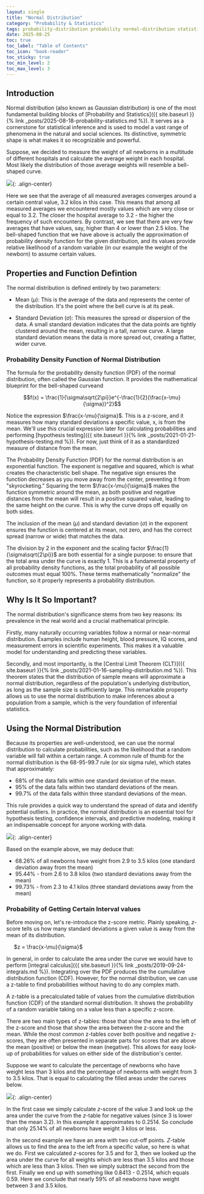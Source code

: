 ```yaml
---
layout: single
title: "Normal Distribution"
category: "Probability & Statistics"
tags: probability-distribution probability normal-distribution statistics z-score z-table six-sigma z-value central-limit-theorem probability-density-function PDF Gaussian-distribution cumulative-distribution-function CDF
date: 2025-08-25
toc: true
toc_label: "Table of Contents"
toc_icon: "book-reader"
toc_sticky: true
toc_min_level: 2
toc_max_level: 3
---
```


## Introduction

Normal distribution (also known as Gaussian distribution) is one of the most fundamental building blocks of [Probability and Statistics]({{ site.baseurl }}{% link _posts/2025-08-18-probability-statistics.md %}). It serves as a cornerstone for statistical inference and is used to model a vast range of phenomena in the natural and social sciences. Its distinctive, symmetric shape is what makes it so recognizable and powerful.

Suppose, we decided to measure the weight of all newborns in a multitude of different hospitals and calculate the average weight in each hospital. Most likely the distribution of those average weights will resemble a bell-shaped curve.

![](/assets/images/probability/toy_newborn_weight_distribution.png){: .align-center}

Here we see that the average of all measured averages converges around a certain central value, 3.2 kilos in this case. This means that among all measured averages we encountered mostly values which are very close or equal to 3.2. The closer the hospital average to 3.2 - the higher the frequency of such encounters. By contrast, we see that there are very few averages that have values, say, higher than 4 or lower than 2.5 kilos. The bell-shaped function that we have above is actually the approximation of probability density function for the given distribution, and its values provide relative likelihood of a random variable (in our example the weight of the newborn) to assume certain values.

## Properties and Function Defintion

The normal distribution is defined entirely by two parameters:

* Mean ($\mu$): This is the average of the data and represents the center of the distribution. It's the point where the bell curve is at its peak.

* Standard Deviation ($\sigma$): This measures the spread or dispersion of the data. A small standard deviation indicates that the data points are tightly clustered around the mean, resulting in a tall, narrow curve. A large standard deviation means the data is more spread out, creating a flatter, wider curve.

### Probability Density Function of Normal Distribution

The formula for the probability density function (PDF) of the normal distribution, often called the Gaussian function. It provides the mathematical blueprint for the bell-shaped curveand 

$$f(x) = \frac{1}{\sigma\sqrt{2\pi}}e^{-\frac{1}{2}(\frac{x-\mu}{\sigma})^2}$$

Notice the expression $\frac{x-\mu}{\sigma}$. This is a z-score, and it measures how many standard deviations a specific value, x, is from the mean. We'll use this crucial expression later for calculating probabilities and performing [hypothesis testing]({{ site.baseurl }}{% link _posts/2021-01-21-hypothesis-testing.md %}). For now, just think of it as a standardized measure of distance from the mean.

The Probability Density Function (PDF) for the normal distribution is an exponential function. The exponent is negative and squared, which is what creates the characteristic bell shape. The negative sign ensures the function decreases as you move away from the center, preventing it from "skyrocketing." Squaring the term $\frac{x-\mu}{\sigma}$
makes the function symmetric around the mean, as both positive and negative distances from the mean will result in a positive squared value, leading to the same height on the curve. This is why the curve drops off equally on both sides.

The inclusion of the mean ($\mu$) and standard deviation ($\sigma$) in the exponent ensures the function is centered at its mean, not zero, and has the correct spread (narrow or wide) that matches the data.

The division by 2 in the exponent and the scaling factor $\frac{1}{\sigma\sqrt{2\pi}}$ are both essential for a single purpose: to ensure that the total area under the curve is exactly 1. This is a fundamental property of all probability density functions, as the total probability of all possible outcomes must equal 100%. These terms mathematically "normalize" the function, so it properly represents a probability distribution.

## Why Is It So Important?

The normal distribution's significance stems from two key reasons: its prevalence in the real world and a crucial mathematical principle.

Firstly, many naturally occurring variables follow a normal or near-normal distribution. Examples include human height, blood pressure, IQ scores, and measurement errors in scientific experiments. This makes it a valuable model for understanding and predicting these variables.

Secondly, and most importantly, is the [Central Limit Theorem (CLT)]({{ site.baseurl }}{% link _posts/2021-01-16-sampling-distribution.md %}). This theorem states that the distribution of sample means will approximate a normal distribution, regardless of the population's underlying distribution, as long as the sample size is sufficiently large. This remarkable property allows us to use the normal distribution to make inferences about a population from a sample, which is the very foundation of inferential statistics.

## Using the Normal Distribution

Because its properties are well-understood, we can use the normal distribution to calculate probabilities, such as the likelihood that a random variable will fall within a certain range. A common rule of thumb for the normal distribution is the 68-95-99.7 rule (or six sigma rule), which states that approximately:

* 68% of the data falls within one standard deviation of the mean.
* 95% of the data falls within two standard deviations of the mean.
* 99.7% of the data falls within three standard deviations of the mean.

This rule provides a quick way to understand the spread of data and identify potential outliers. In practice, the normal distribution is an essential tool for hypothesis testing, confidence intervals, and predictive modeling, making it an indispensable concept for anyone working with data.

![](/assets/images/distributions/toy_newborn_6_sigma.png){: .align-center}

Based on the example above, we may deduce that:

* 68.26% of all newborns have weight from 2.9 to 3.5 kilos (one standard deviation away from the mean)
* 95.44% - from 2.6 to 3.8 kilos (two standard deviations away from the mean)
* 99.73% - from 2.3 to 4.1 kilos (three standard deviations away from the mean)

### Probability of Getting Certain Interval values

Before moving on, let's re-introduce the z-score metric. Plainly speaking, $z$-score tells us how many standard deviations a given value is away from the mean of its distribution.

&nbsp;&nbsp;&nbsp;&nbsp;
$z = \frac{x-\mu}{\sigma}$

In general, in order to calculate the area under the curve we would have to perform [integral calculus]({{ site.baseurl }}{% link _posts/2019-09-24-integrals.md %}). Integrating over the PDF produces the the cumulative distribution function (CDF). However, for the normal distribution, we can use a z-table to find probabilities without having to do any complex math.

A z-table is a precalculated table of values from the cumulative distribution function (CDF) of the standard normal distribution. It shows the probability of a random variable taking on a value less than a specific z-score.

There are two main types of z-tables: those that show the area to the left of the z-score and those that show the area between the z-score and the mean. While the most common z-tables cover both positive and negative z-scores, they are often presented in separate parts for scores that are above the mean (positive) or below the mean (negative). This allows for easy look-up of probabilities for values on either side of the distribution's center.

Suppose we want to calculate the percentage of newborns who have weight less than 3 kilos and the percentage of newborns with weight from 3 to 3.5 kilos. That is equal to calculating the filled areas under the curves below.

![](/assets/images/distributions/toy_newborn_weight_distribution_area.png){: .align-center}

In the first case we simply calculate $z$-score of the value 3 and look up the area under the curve from the $z$-table for negative values (since 3 is lower than the mean 3.2). In this example it approximates to 0.2514. So conclude that only 25.14% of all newborns have weight 3 kilos or less.

In the second example we have an area with two cut-off points. $Z$-table allows us to find the area to the left from a specific value, so here is what we do. First we calculated $z$-scores for 3.5 and for 3, then we looked up the area under the curve for all weights which are less than 3.5 kilos and those which are less than 3 kilos. Then we simply subtract the second from the first. Finally we end up with something like 0.8413 - 0.2514, which equals 0.59. Here we conclude that nearly 59% of all newborns have weight between 3 and 3.5 kilos.

